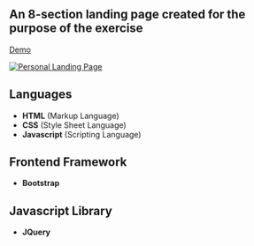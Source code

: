 An 8-section landing page created for the purpose of the exercise
---
[Demo](https://laravelspa.github.io/Personal-Landing-Page/index.html)

[![Personal Landing Page](https://laravelspa.github.io/blog/img/portfolio/personal-landing-page/full-page.jpeg "Personal Landing Page")](https://laravelspa.github.io/Personal-Landing-Page/index.html)

## Languages
- **HTML** (Markup Language)
- **CSS** (Style Sheet Language)
- **Javascript** (Scripting Language)

## Frontend Framework
- **Bootstrap**

## Javascript Library
- **JQuery**